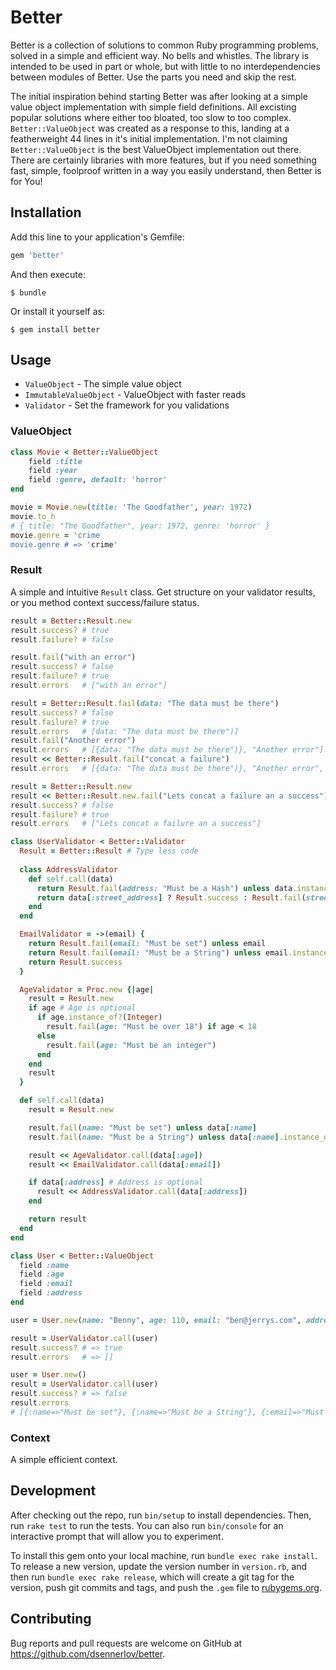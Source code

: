 # Better

Better is a collection of solutions to common Ruby programming problems, solved in a simple and efficient way. No bells and whistles. The library is intended to be used in part or whole, but with little to no interdependencies between modules of Better. Use the parts you need and skip the rest.

The initial inspiration behind starting Better was after looking at a simple value object implementation with simple field definitions. All excisting popular solutions where either too bloated, too slow to too complex. `Better::ValueObject` was created as a response to this, landing at a featherweight 44 lines in it's initial implementation. I'm not claiming `Better::ValueObject` is the best ValueObject implementation out there. There are certainly libraries with more features, but if you need something fast, simple, foolproof written in a way you easily understand, then Better is for You! 

## Installation

Add this line to your application's Gemfile:

```ruby
gem 'better'
```

And then execute:

    $ bundle

Or install it yourself as:

    $ gem install better

## Usage

- `ValueObject` - The simple value object
- `ImmutableValueObject` - ValueObject with faster reads
- `Validator` - Set the framework for you validations

### ValueObject

```ruby
class Movie < Better::ValueObject
    field :title
    field :year
    field :genre, default: 'horror'
end

movie = Movie.new(title: 'The Goodfather', year: 1972)
movie.to_h
# { title: "The Goodfather", year: 1972, genre: 'horror' }
movie.genre = 'crime
movie.genre # => 'crime'
```

### Result

A simple and intuitive `Result` class. Get structure on your validator results, or you method context success/failure status.

```ruby
result = Better::Result.new
result.success? # true
result.failure? # false

result.fail("with an error")
result.success? # false
result.failure? # true
result.errors   # ["with an error"]

result = Better::Result.fail(data: "The data must be there")
result.success? # false
result.failure? # true
result.errors   # [data: "The data must be there")]
result.fail("Another error")
result.errors   # [{data: "The data must be there")}, "Another error"]
result << Better::Result.fail("concat a failure")
result.errors   # [{data: "The data must be there")}, "Another error", "concat a failure"]

result = Better::Result.new
result << Better::Result.new.fail("Lets concat a failure an a success")
result.success? # false
result.failure? # true
result.errors   # ["Lets concat a failure an a success"]
```

```ruby
class UserValidator < Better::Validator
  Result = Better::Result # Type less code
  
  class AddressValidator
	def self.call(data)
	  return Result.fail(address: "Must be a Hash") unless data.instance_of?(Hash)
	  return data[:street_address] ? Result.success : Result.fail(street_address: "Must be set")
	end
  end

  EmailValidator = ->(email) {
    return Result.fail(email: "Must be set") unless email
    return Result.fail(email: "Must be a String") unless email.instance_of?(String)
	return Result.success
  }

  AgeValidator = Proc.new {|age|
	result = Result.new
	if age # Age is optional
	  if age.instance_of?(Integer)
        result.fail(age: "Must be over 18") if age < 18
      else
        result.fail(age: "Must be an integer")
      end
	end
	result
  }

  def self.call(data)
	result = Result.new

    result.fail(name: "Must be set") unless data[:name]
    result.fail(name: "Must be a String") unless data[:name].instance_of?(String)

	result << AgeValidator.call(data[:age])
	result << EmailValidator.call(data[:email])

	if data[:address] # Address is optional
	  result << AddressValidator.call(data[:address])
	end

	return result
  end
end

class User < Better::ValueObject
  field :name
  field :age
  field :email
  field :address
end

user = User.new(name: "Benny", age: 110, email: "ben@jerrys.com", address: { street_address: "Gamla gatan 1" })

result = UserValidator.call(user)
result.success? # => true
result.errors   # => []

user = User.new()
result = UserValidator.call(user)
result.success? # => false
result.errors
# [{:name=>"Must be set"}, {:name=>"Must be a String"}, {:email=>"Must be set"}]
```

### Context

A simple efficient context.

## Development

After checking out the repo, run `bin/setup` to install dependencies. Then, run `rake test` to run the tests. You can also run `bin/console` for an interactive prompt that will allow you to experiment.

To install this gem onto your local machine, run `bundle exec rake install`. To release a new version, update the version number in `version.rb`, and then run `bundle exec rake release`, which will create a git tag for the version, push git commits and tags, and push the `.gem` file to [rubygems.org](https://rubygems.org).

## Contributing

Bug reports and pull requests are welcome on GitHub at https://github.com/dsennerlov/better.
